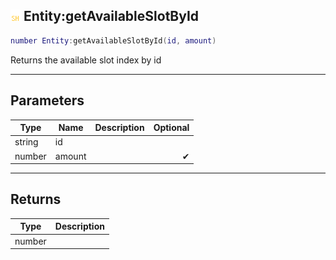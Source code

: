 ## ![shared](.gitbook/assets/shared.png) Entity:getAvailableSlotById


```lua
number Entity:getAvailableSlotById(id, amount)
```

Returns the available slot index by id


------
## Parameters

| Type   | Name | Description              | Optional |
| ------ | ---- | ------------------------ | -------: |
| string | id |  |  |
| number | amount |  | ✔ |

------
## Returns

| Type | Description |
| ---- | ----------: |
| number |  |

